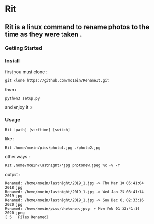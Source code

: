 # Rit 
## Rit is a linux command to rename photos to the time as they were taken .
### Getting Started

### Install 

first you must clone :
```
git clone https://github.com/mo1ein/RenameIt.git
```
then :
```
python3 setup.py
```
and enjoy it :)
### Usage
```
Rit [path] [strftime] [switch]
```
like :
```
Rit /home/moein/pics/photo1.jpg ./photo2.jpg
```
other ways :
```
Rit /home/moein/lastnight/*jpg photonew.jpeg %c -v -f
```
output : 
```
Renamed: /home/moein/lastnight/2019_1.jpg -> Thu Mar 10 05:41:04 2018.jpg
Renamed: /home/moein/lastnight/2019_1.jpg -> Wed Jan 25 08:41:14 2019.jpg
Renamed: /home/moein/lastnight/2019_1.jpg -> Sun Dec 01 02:33:16 2020.jpg
Renamed: /home/moein/pics/photonew.jpeg -> Mon Feb 01 22:41:16 2020.jpeg
[ 5 : Files Renamed]
```

